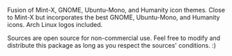 Fusion of Mint-X, GNOME, Ubuntu-Mono, and Humanity icon themes. Close to Mint-X but incorporates the best GNOME, Ubuntu-Mono, and Humanity icons. Arch Linux logos included.

Sources are open source for non-commercial use. Feel free to modify and distribute this package as long as you respect the sources' conditions. :)